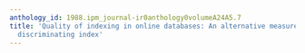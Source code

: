 ```yaml
---
anthology_id: 1988.ipm_journal-ir0anthology0volumeA24A5.7
title: 'Quality of indexing in online databases: An alternative measure for a term
  discriminating index'
---
```

